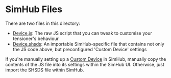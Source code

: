 # SimHub Files
There are two files in this directory:
- [Device.js](Device.js): The raw JS script that you can tweak to customise your tensioner's behaviour
- [Device.shsds](Device.shsds): An importable SimHub-specific file that contains not only the JS code above, but preconfigured 'Custom Device' settings

If you're manually setting up a [Custom Device]() in SimHub, manually copy the contents of the JS file into its settings within the SimHub UI. Otherwise, just import the SHSDS file within SimHub.
